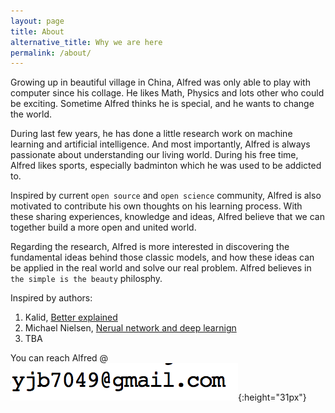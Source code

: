 ```yaml
---
layout: page
title: About
alternative_title: Why we are here 
permalink: /about/
---
```


Growing up in beautiful village in China, Alfred was only able to play with computer since his collage. He likes Math, Physics and lots other who could be exciting. Sometime Alfred thinks he is special, and he wants to change the world. 

During last few years, he has done a little research work on machine learning and artificial intelligence. And most importantly, Alfred is always passionate about understanding our living world. During his free time, Alfred likes sports, especially badminton which he was used to be addicted to.

Inspired by current `open source` and `open science` community, Alfred is also motivated to contribute his own thoughts on his learning process. With these sharing experiences, knowledge and ideas, Alfred believe that we can together build a more open and united world.

Regarding the research, Alfred is more interested in discovering the fundamental ideas behind those classic models, and how these ideas can be applied in the real world and solve our real problem. Alfred believes in `the simple is the beauty` philosphy.

Inspired by  authors:

1. Kalid, [Better explained](http://betterexplained.com/)
2. Michael Nielsen, [Nerual network and deep learnign](http://neuralnetworksanddeeplearning.com/)
3. TBA

You can reach  Alfred @ ![email](/image/email.png){:height="31px"}
